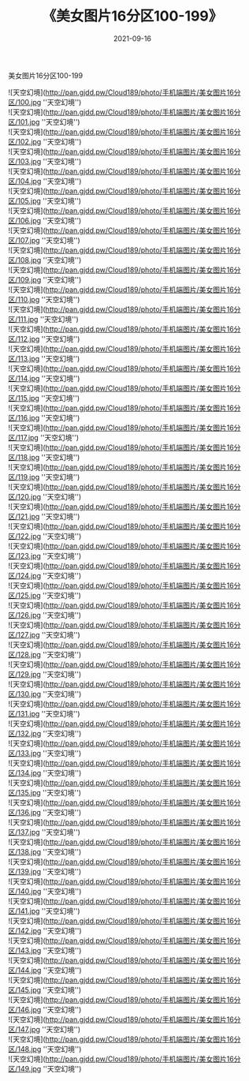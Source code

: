 ﻿---
layout: post
title:  《美女图片16分区100-199》
date:   2021-09-16
img: http://pan.gjdd.pw/Cloud189/photo/手机端图片/美女图片16分区/000-1.jpg
categories: [美女, 性感, 泳衣]
---

美女图片16分区100-199


![天空幻境](http://pan.gjdd.pw/Cloud189/photo/手机端图片/美女图片16分区/100.jpg ''天空幻境'') <br>
![天空幻境](http://pan.gjdd.pw/Cloud189/photo/手机端图片/美女图片16分区/101.jpg ''天空幻境'') <br>
![天空幻境](http://pan.gjdd.pw/Cloud189/photo/手机端图片/美女图片16分区/102.jpg ''天空幻境'') <br>
![天空幻境](http://pan.gjdd.pw/Cloud189/photo/手机端图片/美女图片16分区/103.jpg ''天空幻境'') <br>
![天空幻境](http://pan.gjdd.pw/Cloud189/photo/手机端图片/美女图片16分区/104.jpg ''天空幻境'') <br>
![天空幻境](http://pan.gjdd.pw/Cloud189/photo/手机端图片/美女图片16分区/105.jpg ''天空幻境'') <br>
![天空幻境](http://pan.gjdd.pw/Cloud189/photo/手机端图片/美女图片16分区/106.jpg ''天空幻境'') <br>
![天空幻境](http://pan.gjdd.pw/Cloud189/photo/手机端图片/美女图片16分区/107.jpg ''天空幻境'') <br>
![天空幻境](http://pan.gjdd.pw/Cloud189/photo/手机端图片/美女图片16分区/108.jpg ''天空幻境'') <br>
![天空幻境](http://pan.gjdd.pw/Cloud189/photo/手机端图片/美女图片16分区/109.jpg ''天空幻境'') <br>
![天空幻境](http://pan.gjdd.pw/Cloud189/photo/手机端图片/美女图片16分区/110.jpg ''天空幻境'') <br>
![天空幻境](http://pan.gjdd.pw/Cloud189/photo/手机端图片/美女图片16分区/111.jpg ''天空幻境'') <br>
![天空幻境](http://pan.gjdd.pw/Cloud189/photo/手机端图片/美女图片16分区/112.jpg ''天空幻境'') <br>
![天空幻境](http://pan.gjdd.pw/Cloud189/photo/手机端图片/美女图片16分区/113.jpg ''天空幻境'') <br>
![天空幻境](http://pan.gjdd.pw/Cloud189/photo/手机端图片/美女图片16分区/114.jpg ''天空幻境'') <br>
![天空幻境](http://pan.gjdd.pw/Cloud189/photo/手机端图片/美女图片16分区/115.jpg ''天空幻境'') <br>
![天空幻境](http://pan.gjdd.pw/Cloud189/photo/手机端图片/美女图片16分区/116.jpg ''天空幻境'') <br>
![天空幻境](http://pan.gjdd.pw/Cloud189/photo/手机端图片/美女图片16分区/117.jpg ''天空幻境'') <br>
![天空幻境](http://pan.gjdd.pw/Cloud189/photo/手机端图片/美女图片16分区/118.jpg ''天空幻境'') <br>
![天空幻境](http://pan.gjdd.pw/Cloud189/photo/手机端图片/美女图片16分区/119.jpg ''天空幻境'') <br>
![天空幻境](http://pan.gjdd.pw/Cloud189/photo/手机端图片/美女图片16分区/120.jpg ''天空幻境'') <br>
![天空幻境](http://pan.gjdd.pw/Cloud189/photo/手机端图片/美女图片16分区/121.jpg ''天空幻境'') <br>
![天空幻境](http://pan.gjdd.pw/Cloud189/photo/手机端图片/美女图片16分区/122.jpg ''天空幻境'') <br>
![天空幻境](http://pan.gjdd.pw/Cloud189/photo/手机端图片/美女图片16分区/123.jpg ''天空幻境'') <br>
![天空幻境](http://pan.gjdd.pw/Cloud189/photo/手机端图片/美女图片16分区/124.jpg ''天空幻境'') <br>
![天空幻境](http://pan.gjdd.pw/Cloud189/photo/手机端图片/美女图片16分区/125.jpg ''天空幻境'') <br>
![天空幻境](http://pan.gjdd.pw/Cloud189/photo/手机端图片/美女图片16分区/126.jpg ''天空幻境'') <br>
![天空幻境](http://pan.gjdd.pw/Cloud189/photo/手机端图片/美女图片16分区/127.jpg ''天空幻境'') <br>
![天空幻境](http://pan.gjdd.pw/Cloud189/photo/手机端图片/美女图片16分区/128.jpg ''天空幻境'') <br>
![天空幻境](http://pan.gjdd.pw/Cloud189/photo/手机端图片/美女图片16分区/129.jpg ''天空幻境'') <br>
![天空幻境](http://pan.gjdd.pw/Cloud189/photo/手机端图片/美女图片16分区/130.jpg ''天空幻境'') <br>
![天空幻境](http://pan.gjdd.pw/Cloud189/photo/手机端图片/美女图片16分区/131.jpg ''天空幻境'') <br>
![天空幻境](http://pan.gjdd.pw/Cloud189/photo/手机端图片/美女图片16分区/132.jpg ''天空幻境'') <br>
![天空幻境](http://pan.gjdd.pw/Cloud189/photo/手机端图片/美女图片16分区/133.jpg ''天空幻境'') <br>
![天空幻境](http://pan.gjdd.pw/Cloud189/photo/手机端图片/美女图片16分区/134.jpg ''天空幻境'') <br>
![天空幻境](http://pan.gjdd.pw/Cloud189/photo/手机端图片/美女图片16分区/135.jpg ''天空幻境'') <br>
![天空幻境](http://pan.gjdd.pw/Cloud189/photo/手机端图片/美女图片16分区/136.jpg ''天空幻境'') <br>
![天空幻境](http://pan.gjdd.pw/Cloud189/photo/手机端图片/美女图片16分区/137.jpg ''天空幻境'') <br>
![天空幻境](http://pan.gjdd.pw/Cloud189/photo/手机端图片/美女图片16分区/138.jpg ''天空幻境'') <br>
![天空幻境](http://pan.gjdd.pw/Cloud189/photo/手机端图片/美女图片16分区/139.jpg ''天空幻境'') <br>
![天空幻境](http://pan.gjdd.pw/Cloud189/photo/手机端图片/美女图片16分区/140.jpg ''天空幻境'') <br>
![天空幻境](http://pan.gjdd.pw/Cloud189/photo/手机端图片/美女图片16分区/141.jpg ''天空幻境'') <br>
![天空幻境](http://pan.gjdd.pw/Cloud189/photo/手机端图片/美女图片16分区/142.jpg ''天空幻境'') <br>
![天空幻境](http://pan.gjdd.pw/Cloud189/photo/手机端图片/美女图片16分区/143.jpg ''天空幻境'') <br>
![天空幻境](http://pan.gjdd.pw/Cloud189/photo/手机端图片/美女图片16分区/144.jpg ''天空幻境'') <br>
![天空幻境](http://pan.gjdd.pw/Cloud189/photo/手机端图片/美女图片16分区/145.jpg ''天空幻境'') <br>
![天空幻境](http://pan.gjdd.pw/Cloud189/photo/手机端图片/美女图片16分区/146.jpg ''天空幻境'') <br>
![天空幻境](http://pan.gjdd.pw/Cloud189/photo/手机端图片/美女图片16分区/147.jpg ''天空幻境'') <br>
![天空幻境](http://pan.gjdd.pw/Cloud189/photo/手机端图片/美女图片16分区/148.jpg ''天空幻境'') <br>
![天空幻境](http://pan.gjdd.pw/Cloud189/photo/手机端图片/美女图片16分区/149.jpg ''天空幻境'') <br>
